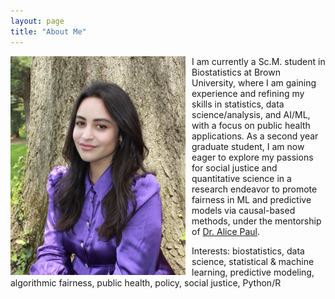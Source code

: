 ```yaml
---
layout: page
title: "About Me"
---
```


<!-- ![](/grad1.jpg) -->

<img src="/grad1.jpg" align="left" width="280" style="float:left; padding-right:10px"/> <!-- use this (html) for resizing the image -->

I am currently a Sc.M. student in Biostatistics at Brown University, where I am gaining experience and refining my skills in statistics, data science/analysis, and AI/ML, with a focus on public health applications. As a second year graduate student, I am now eager to explore my passions for social justice and quantitative science in a research endeavor to promote fairness in ML and predictive models via causal-based methods, under the mentorship of [Dr. Alice Paul](https://vivo.brown.edu/display/apaul6). 
 
Interests: biostatistics, data science, statistical & machine learning, predictive modeling, algorithmic fairness, public health, policy, social justice, Python/R

<br clear="left"/>
